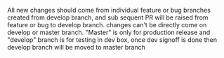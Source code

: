 All new changes should come from individual feature or bug branches created from develop branch, 
and sub sequent PR will be raised from feature or bug to develop branch. changes can't be directly come on develop or master branch.
"Master" is only for production release and "develop" branch is for testing in dev box, once dev signoff is done then develop branch 
will be moved to master branch
